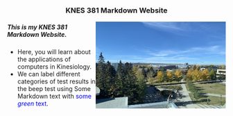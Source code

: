 ### <div align="center"> KNES 381 Markdown Website 

<img align="right" width="300" height="200" src="IMG_8609.JPG">

##### <div align="left"> This is my KNES 381 Markdown Website.
* Here, you will learn about the applications of computers in Kinesiology. 
* We can label different categories of test results in the beep test using Some Markdown text with <span style="color:blue">some *green* text</span>.
